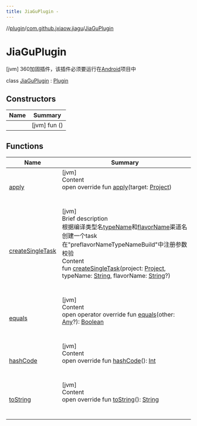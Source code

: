 ```yaml
---
title: JiaGuPlugin -
---
```

//[plugin](../../index.md)/[com.github.jxiaow.jiagu](../index.md)/[JiaGuPlugin](index.md)



# JiaGuPlugin  
 [jvm] 360加固插件，该插件必须要运行在[Android]([Android])项目中  
  
class [JiaGuPlugin](index.md) : [Plugin]()   


## Constructors  
  
|  Name|  Summary| 
|---|---|
| [<init>](-init-.md)|  [jvm] fun [<init>](-init-.md)()   <br>


## Functions  
  
|  Name|  Summary| 
|---|---|
| [apply](apply.md)| [jvm]  <br>Content  <br>open override fun [apply](apply.md)(target: [Project]())  <br><br><br>
| [createSingleTask](create-single-task.md)| [jvm]  <br>Brief description  <br>根据编译类型名[typeName]()和[flavorName]()渠道名创建一个task 在"preflavorNameTypeNameBuild"中注册参数校验  <br>Content  <br>fun [createSingleTask](create-single-task.md)(project: [Project](), typeName: [String](https://kotlinlang.org/api/latest/jvm/stdlib/kotlin/-string/index.html), flavorName: [String](https://kotlinlang.org/api/latest/jvm/stdlib/kotlin/-string/index.html)?)  <br><br><br>
| [equals](https://kotlinlang.org/api/latest/jvm/stdlib/kotlin/-any/equals.html)| [jvm]  <br>Content  <br>open operator override fun [equals](https://kotlinlang.org/api/latest/jvm/stdlib/kotlin/-any/equals.html)(other: [Any](https://kotlinlang.org/api/latest/jvm/stdlib/kotlin/-any/index.html)?): [Boolean](https://kotlinlang.org/api/latest/jvm/stdlib/kotlin/-boolean/index.html)  <br><br><br>
| [hashCode](https://kotlinlang.org/api/latest/jvm/stdlib/kotlin/-any/hash-code.html)| [jvm]  <br>Content  <br>open override fun [hashCode](https://kotlinlang.org/api/latest/jvm/stdlib/kotlin/-any/hash-code.html)(): [Int](https://kotlinlang.org/api/latest/jvm/stdlib/kotlin/-int/index.html)  <br><br><br>
| [toString](https://kotlinlang.org/api/latest/jvm/stdlib/kotlin/-any/to-string.html)| [jvm]  <br>Content  <br>open override fun [toString](https://kotlinlang.org/api/latest/jvm/stdlib/kotlin/-any/to-string.html)(): [String](https://kotlinlang.org/api/latest/jvm/stdlib/kotlin/-string/index.html)  <br><br><br>

